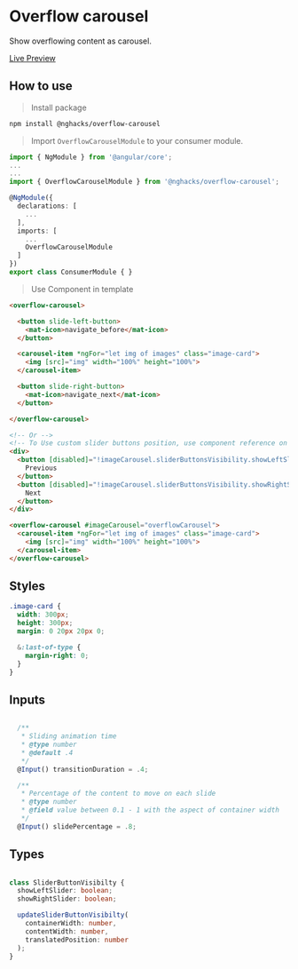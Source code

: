 # Overflow carousel

Show overflowing content as carousel.

[Live Preview](https://ng-hack.web.app/overflow-carousel)

## How to use

> Install package

```bash
npm install @nghacks/overflow-carousel
```

> Import `OverflowCarouselModule` to your consumer module.

```typescript
import { NgModule } from '@angular/core';
...
...
import { OverflowCarouselModule } from '@nghacks/overflow-carousel';

@NgModule({
  declarations: [
    ...
  ],
  imports: [
    ...
    OverflowCarouselModule
  ]
})
export class ConsumerModule { }
```

> Use Component in template

```html
<overflow-carousel>

  <button slide-left-button>
    <mat-icon>navigate_before</mat-icon>
  </button>

  <carousel-item *ngFor="let img of images" class="image-card">
    <img [src]="img" width="100%" height="100%">
  </carousel-item>

  <button slide-right-button>
    <mat-icon>navigate_next</mat-icon>
  </button>

</overflow-carousel>

<!-- Or -->
<!-- To Use custom slider buttons position, use component reference on the template -->
<div>
  <button [disabled]="!imageCarousel.sliderButtonsVisibility.showLeftSlider" (click)="imageCarousel.previous()">
    Previous
  </button>
  <button [disabled]="!imageCarousel.sliderButtonsVisibility.showRightSlider" (click)="imageCarousel.next()">
    Next
  </button>
</div>

<overflow-carousel #imageCarousel="overflowCarousel">
  <carousel-item *ngFor="let img of images" class="image-card">
    <img [src]="img" width="100%" height="100%">
  </carousel-item>
</overflow-carousel>

```

## Styles

```css
.image-card {
  width: 300px;
  height: 300px;
  margin: 0 20px 20px 0;

  &:last-of-type {
    margin-right: 0;
  }
}

```

## Inputs

```typescript

  /**
   * Sliding animation time
   * @type number
   * @default .4
   */
  @Input() transitionDuration = .4;

  /**
   * Percentage of the content to move on each slide
   * @type number
   * @field value between 0.1 - 1 with the aspect of container width
   */
  @Input() slidePercentage = .8;

```


## Types

```typescript

class SliderButtonVisibilty {
  showLeftSlider: boolean;
  showRightSlider: boolean;

  updateSliderButtonVisibilty(
    containerWidth: number,
    contentWidth: number,
    translatedPosition: number
  );
}

```

